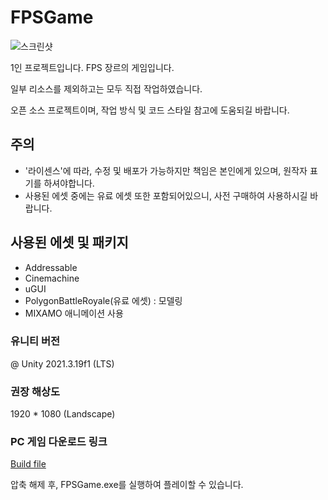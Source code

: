 # FPSGame

![스크린샷](https://github.com/MDJ0126/FPSGame/blob/main/playImage.gif?raw=true)

1인 프로젝트입니다. FPS 장르의 게임입니다.

일부 리소스를 제외하고는 모두 직접 작업하였습니다.

오픈 소스 프로젝트이며, 작업 방식 및 코드 스타일 참고에 도움되길 바랍니다.

## 주의
- '라이센스'에 따라, 수정 및 배포가 가능하지만 책임은 본인에게 있으며, 원작자 표기를 하셔야합니다.
- 사용된 에셋 중에는 유료 에셋 또한 포함되어있으니, 사전 구매하여 사용하시길 바랍니다.

## 사용된 에셋 및 패키지
- Addressable
- Cinemachine
- uGUI
- PolygonBattleRoyale(유료 에셋) : 모델링
- MIXAMO 애니메이션 사용

### 유니티 버전
@ Unity 2021.3.19f1 (LTS)

### 권장 해상도
1920 * 1080 (Landscape)

### PC 게임 다운로드 링크
[Build file](https://github.com/MDJ0126/FPSGame/blob/main/Build/FPSGame.zip?raw=true)

압축 해제 후, FPSGame.exe를 실행하여 플레이할 수 있습니다.